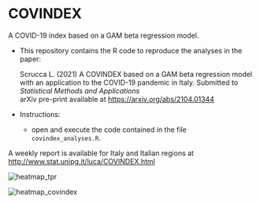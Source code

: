 # COVINDEX

A COVID-19 index based on a GAM beta regression model.

- This repository contains the R code to reproduce the analyses in the paper:

	Scrucca L. (2021) A COVINDEX based on a GAM beta regression model with an application to the COVID-19 pandemic in Italy. Submitted to *Statistical Methods and Applications*  
	arXiv pre-print available at https://arxiv.org/abs/2104.01344

- Instructions:

	- open and execute the code contained in the file `covindex_analyses.R`.

A weekly report is available for Italy and Italian regions at http://www.stat.unipg.it/luca/COVINDEX.html



![heatmap_tpr](/Users/luca/Stat/COVINDEX/GitHub/COVINDEX/heatmap_tpr.png)

![heatmap_covindex](/Users/luca/Stat/COVINDEX/GitHub/COVINDEX/heatmap_covindex.png)